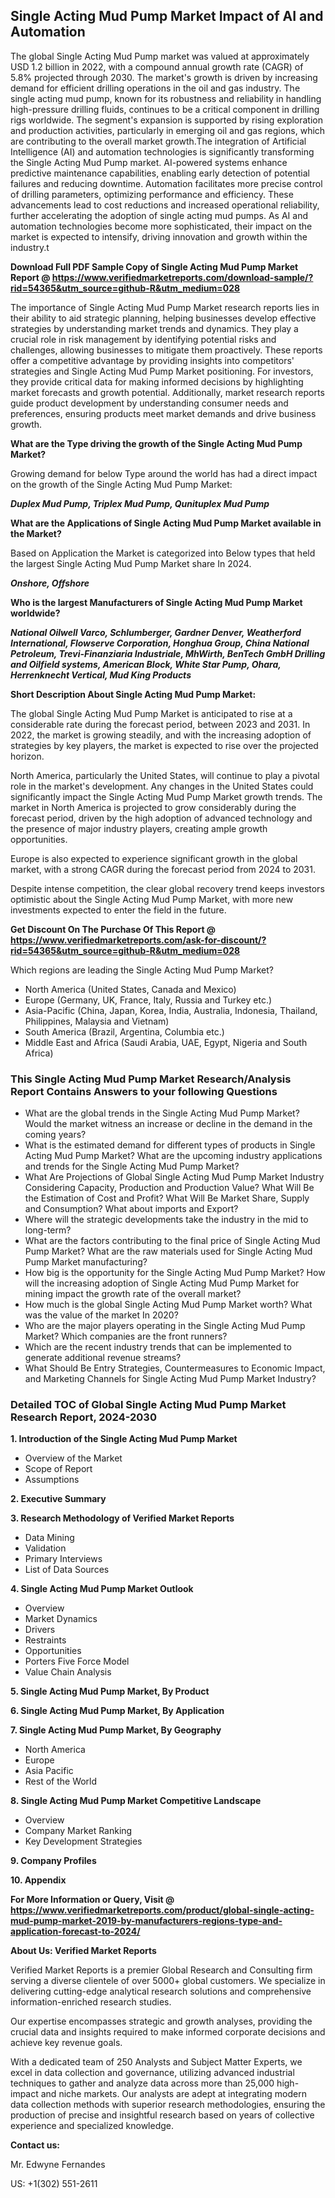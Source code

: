 <h2>Single Acting Mud Pump Market Impact of AI and Automation</h2>The global Single Acting Mud Pump market was valued at approximately USD 1.2 billion in 2022, with a compound annual growth rate (CAGR) of 5.8% projected through 2030. The market's growth is driven by increasing demand for efficient drilling operations in the oil and gas industry. The single acting mud pump, known for its robustness and reliability in handling high-pressure drilling fluids, continues to be a critical component in drilling rigs worldwide. The segment's expansion is supported by rising exploration and production activities, particularly in emerging oil and gas regions, which are contributing to the overall market growth.The integration of Artificial Intelligence (AI) and automation technologies is significantly transforming the Single Acting Mud Pump market. AI-powered systems enhance predictive maintenance capabilities, enabling early detection of potential failures and reducing downtime. Automation facilitates more precise control of drilling parameters, optimizing performance and efficiency. These advancements lead to cost reductions and increased operational reliability, further accelerating the adoption of single acting mud pumps. As AI and automation technologies become more sophisticated, their impact on the market is expected to intensify, driving innovation and growth within the industry.t</p><p id="" class=""><strong>Download Full PDF Sample Copy of Single Acting Mud Pump Market Report @ <a href="https://www.verifiedmarketreports.com/download-sample/?rid=54365&utm_source=github-R&utm_medium=028" target="_blank">https://www.verifiedmarketreports.com/download-sample/?rid=54365&utm_source=github-R&utm_medium=028</a></strong></p><p>The importance of&nbsp;Single Acting Mud Pump Market research reports lies in their ability to aid strategic planning, helping businesses develop effective strategies by understanding market trends and dynamics. They play a crucial role in risk management by identifying potential risks and challenges, allowing businesses to mitigate them proactively. These reports offer a competitive advantage by providing insights into competitors' strategies and Single Acting Mud Pump Market positioning. For investors, they provide critical data for making informed decisions by highlighting market forecasts and growth potential. Additionally, market research reports guide product development by understanding consumer needs and preferences, ensuring products meet market demands and drive business growth.</p><p><strong>What are the&nbsp;Type driving the growth of the Single Acting Mud Pump Market?</strong></p><p id="" class="">Growing demand for below Type around the world has had a direct impact on the growth of the Single Acting Mud Pump Market:</p><em><strong>Duplex Mud Pump, Triplex Mud Pump, Qunituplex Mud Pump</strong></em></p><strong>What are the&nbsp;Applications&nbsp;of Single Acting Mud Pump Market available in the Market?</strong></p><p id="" class="">Based on Application the Market is categorized into Below types that held the largest Single Acting Mud Pump Market share In 2024.</p><em><strong>Onshore, Offshore</strong></em></p><strong>Who is the largest Manufacturers of Single Acting Mud Pump Market worldwide?</strong></p><p><em><strong>National Oilwell Varco, Schlumberger, Gardner Denver, Weatherford International, Flowserve Corporation, Honghua Group, China National Petroleum, Trevi-Finanziaria Industriale, MhWirth, BenTech GmbH Drilling and Oilfield systems, American Block, White Star Pump, Ohara, Herrenknecht Vertical, Mud King Products</strong></em></p><p id="" class=""><strong>Short Description About Single Acting Mud Pump Market:</strong></p><p>The global Single Acting Mud Pump Market is anticipated to rise at a considerable rate during the forecast period, between 2023 and 2031. In 2022, the market is growing steadily, and with the increasing adoption of strategies by key players, the market is expected to rise over the projected horizon.</p><p>North America, particularly the United States, will continue to play a pivotal role in the market's development. Any changes in the United States could significantly impact the Single Acting Mud Pump Market growth trends. The market in North America is projected to grow considerably during the forecast period, driven by the high adoption of advanced technology and the presence of major industry players, creating ample growth opportunities.</p><p>Europe is also expected to experience significant growth in the global market, with a strong CAGR during the forecast period from 2024 to 2031.</p><p>Despite intense competition, the clear global recovery trend keeps investors optimistic about the Single Acting Mud Pump Market, with more new investments expected to enter the field in the future.</p><p id="" class=""><strong>Get Discount On The Purchase Of This Report @ <a href="https://www.verifiedmarketreports.com/ask-for-discount/?rid=54365&utm_source=github-R&utm_medium=028" target="_blank">https://www.verifiedmarketreports.com/ask-for-discount/?rid=54365&utm_source=github-R&utm_medium=028</a></strong></p>Which regions are leading the Single Acting Mud Pump Market?</p><ul><li>North America (United States, Canada and Mexico)</li><li>Europe (Germany, UK, France, Italy, Russia and Turkey etc.)</li><li>Asia-Pacific (China, Japan, Korea, India, Australia, Indonesia, Thailand, Philippines, Malaysia and Vietnam)</li><li>South America (Brazil, Argentina, Columbia etc.)</li><li>Middle East and Africa (Saudi Arabia, UAE, Egypt, Nigeria and South Africa)</li></ul><h3 id="" class="">This Single Acting Mud Pump Market Research/Analysis Report Contains Answers to your following Questions</h3><ul><li>What are the global trends in the Single Acting Mud Pump Market? Would the market witness an increase or decline in the demand in the coming years?</li><li>What is the estimated demand for different types of products in Single Acting Mud Pump Market? What are the upcoming industry applications and trends for the Single Acting Mud Pump Market?</li><li>What Are Projections of Global Single Acting Mud Pump Market Industry Considering Capacity, Production and Production Value? What Will Be the Estimation of Cost and Profit? What Will Be Market Share, Supply and Consumption? What about imports and Export?</li><li>Where will the strategic developments take the industry in the mid to long-term?</li><li>What are the factors contributing to the final price of Single Acting Mud Pump Market? What are the raw materials used for Single Acting Mud Pump Market manufacturing?</li><li>How big is the opportunity for the Single Acting Mud Pump Market? How will the increasing adoption of Single Acting Mud Pump Market for mining impact the growth rate of the overall market?</li><li>How much is the global Single Acting Mud Pump Market worth? What was the value of the market In 2020?</li><li>Who are the major players operating in the Single Acting Mud Pump Market? Which companies are the front runners?</li><li>Which are the recent industry trends that can be implemented to generate additional revenue streams?</li><li>What Should Be Entry Strategies, Countermeasures to Economic Impact, and Marketing Channels for Single Acting Mud Pump Market Industry?</li></ul><h3 id="" class="">Detailed TOC of Global Single Acting Mud Pump Market Research Report, 2024-2030</h3><p id="" class=""><strong>1. Introduction of the Single Acting Mud Pump Market</strong></p><ul><li>Overview of the Market</li><li>Scope of Report</li><li>Assumptions</li></ul><p id="" class=""><strong>2. Executive Summary</strong></p><p id="" class=""><strong>3. Research Methodology of Verified Market Reports</strong></p><ul><li>Data Mining</li><li>Validation</li><li>Primary Interviews</li><li>List of Data Sources</li></ul><p id="" class=""><strong>4. Single Acting Mud Pump Market Outlook</strong></p><ul><li>Overview</li><li>Market Dynamics</li><li>Drivers</li><li>Restraints</li><li>Opportunities</li><li>Porters Five Force Model</li><li>Value Chain Analysis</li></ul><p id="" class=""><strong>5. Single Acting Mud Pump Market, By Product</strong></p><p id="" class=""><strong>6. Single Acting Mud Pump Market, By Application</strong></p><p id="" class=""><strong>7. Single Acting Mud Pump Market, By Geography</strong></p><ul><li>North America</li><li>Europe</li><li>Asia Pacific</li><li>Rest of the World</li></ul><p id="" class=""><strong>8. Single Acting Mud Pump Market Competitive Landscape</strong></p><ul><li>Overview</li><li>Company Market Ranking</li><li>Key Development Strategies</li></ul><p id="" class=""><strong>9. Company Profiles</strong></p><p id="" class=""><strong>10. Appendix</strong></p><p id="" class=""><strong>For More Information or Query, Visit @ <a href="https://www.verifiedmarketreports.com/product/global-single-acting-mud-pump-market-2019-by-manufacturers-regions-type-and-application-forecast-to-2024/" target="_blank">https://www.verifiedmarketreports.com/product/global-single-acting-mud-pump-market-2019-by-manufacturers-regions-type-and-application-forecast-to-2024/</a></strong></p><p id="" class=""><strong>About Us: Verified Market Reports</strong></p><p id="" class="">Verified Market Reports is a premier Global Research and Consulting firm serving a diverse clientele of over 5000+ global customers. We specialize in delivering cutting-edge analytical research solutions and comprehensive information-enriched research studies.</p><p id="" class="">Our expertise encompasses strategic and growth analyses, providing the crucial data and insights required to make informed corporate decisions and achieve key revenue goals.</p><p id="" class="">With a dedicated team of 250 Analysts and Subject Matter Experts, we excel in data collection and governance, utilizing advanced industrial techniques to gather and analyze data across more than 25,000 high-impact and niche markets. Our analysts are adept at integrating modern data collection methods with superior research methodologies, ensuring the production of precise and insightful research based on years of collective experience and specialized knowledge.</p><p id="" class=""><strong>Contact us:</strong></p><p id="" class="">Mr. Edwyne Fernandes</p><p id="" class="">US: +1(302) 551-2611</p>